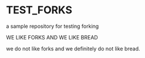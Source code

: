 # TEST_FORKS
a sample repository for testing forking

WE LIKE FORKS AND WE LIKE BREAD

we do not like forks and we definitely do not like bread. 
